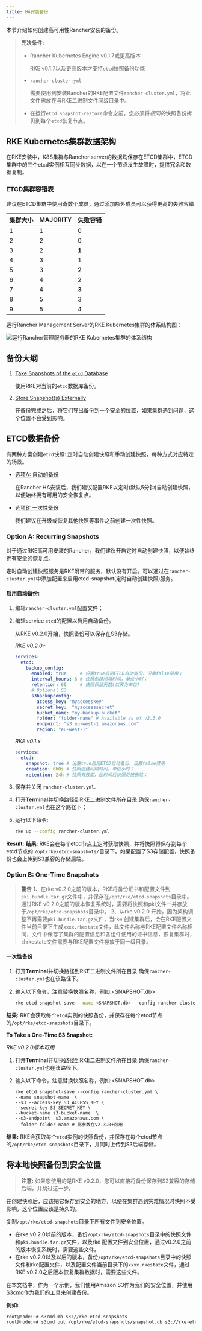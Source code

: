 ```yaml
---
title: HA安装备份
---
```


本节介绍如何创建高可用性Rancher安装的备份。

> **先决条件:**
>
> - Rancher Kubernetes Engine v0.1.7或更高版本
>
>   RKE v0.1.7以及更高版本才支持`etcd`快照备份功能
>
> - `rancher-cluster.yml`
>
>   需要使用到安装Rancher的RKE配置文件`rancher-cluster.yml`，将此文件需放在与RKE二进制文件同级目录中。
>
> - 在运行`etcd snapshot-restore`命令之前，您必须将*相同的*快照备份拷贝到每个`etcd`恢复节点。

## RKE Kubernetes集群数据架构

在RKE安装中，K8S集群与Rancher server的数据均保存在ETCD集群中，ETCD集群中的三个etcd实例相互同步数据，以在一个节点发生故障时，提供冗余和数据复制。

### ETCD集群容错表

建议在ETCD集群中使用奇数个成员，通过添加额外成员可以获得更高的失败容错

| 集群大小 | MAJORITY | 失败容错 |
| -------- | -------- | -------- |
| 1        | 1        | 0        |
| 2        | 2        | 0        |
| 3        | 2        | **1**    |
| 4        | 3        | 1        |
| 5        | 3        | **2**    |
| 6        | 4        | 2        |
| 7        | 4        | **3**    |
| 8        | 5        | 3        |
| 9        | 5        | 4        |

运行Rancher Management Server的RKE Kubernetes集群的体系结构图：

![运行Rancher管理服务器的RKE Kubernetes集群的体系结构](./images/rke-server-storage.svg)

## 备份大纲

1. [Take Snapshots of the `etcd` Database](#1-take-snapshots-of-the-etcd-database)

    使用RKE对当前的`etcd`数据库备份。

1. [Store Snapshot(s) Externally](#2-backup-snapshots-to-a-safe-location)

    在备份完成之后，将它们导出备份到一个安全的位置，如果集群遇到问题，这个位置不会受到影响。

## ETCD数据备份

有两种方案创建`etcd`快照: 定时自动创建快照和手动创建快照，每种方式对应特定的场景。

- [选项A: 自动的备份](#option-a-recurring-snapshots)

   在Rancher HA安装后，我们建议配置RKE以定时(默认5分钟)自动创建快照，以便始终拥有可用的安全恢复点。

- [选项B: 一次性备份](#option-b-one-time-snapshots)

   我们建议在升级或恢复其他快照等事件之前创建一次性快照。

### Option A: Recurring Snapshots

对于通过RKE高可用安装的Rancher，我们建议开启定时自动创建快照，以便始终拥有安全的恢复点。

定时自动创建快照服务是RKE附带的服务，默认没有开启。可以通过在`rancher-cluster.yml`中添加配置来启用etcd-snapshot(定时自动创建快照)服务。

#### 启用自动备份:

1. 编辑`rancher-cluster.yml`配置文件；

2. 编辑service `etcd`的配置以启用自动备份。

   从RKE v0.2.0开始，快照备份可以保存在S3存储。

   _RKE v0.2.0+_

   ```yaml
   services:
     etcd:
       backup_config:
         enabled: true     # 设置true启用ETCD自动备份，设置false禁用；
         interval_hours: 6 # 快照创建间隔时间，单位小时；
         retention: 60     # 快照保留天数(以天为单位)
         # Optional S3
         s3backupconfig:
           access_key: "myaccesskey"
           secret_key:  "myaccesssecret"
           bucket_name: "my-backup-bucket"
           folder: "folder-name" # Available as of v2.3.0
           endpoint: "s3.eu-west-1.amazonaws.com"
           region: "eu-west-1"
   ```

   _RKE v0.1.x_

   ```yaml
   services:
     etcd:
       snapshot: true # 设置true启用ETCD自动备份，设置false禁用
       creation: 6h0s # 快照创建间隔时间，单位小时；
       retention: 24h # 快照有效期，此时间后快照将被删除；
   ```

3. 保存并关闭 `rancher-cluster.yml`.

4. 打开**Terminal**并切换路径到RKE二进制文件所在目录.确保`rancher-cluster.yml`也在这个路径下；

5. 运行以下命令:

   ```bash
   rke up --config rancher-cluster.yml
   ```

**Result:** **结果:** RKE会在每个etcd节点上定时获取快照，并将快照将保存到每个etcd节点的:`/opt/rke/etcd-snapshots/`目录下。如果配置了S3存储配置，快照备份也会上传到S3兼容的存储后端。 

### Option B: One-Time Snapshots

> **警告** 1、在rke v0.2.0之前的版本，RKE将备份证书和配置文件到`pki.bundle.tar.gz`文件中，并保存在`/opt/rke/etcd-snapshots`目录中。通过RKE v0.2.0之前的版本恢复系统时，需要将快照和pki文件一并存放于`/opt/rke/etcd-snapshots`目录中。
> 2、从rke v0.2.0 开始，因为架构调整不再需要`pki.bundle.tar.gz`文件，当rke 创建集群后，会在RKE配置文件当前目录下生成`xxxx.rkestate`文件，此文件名称与RKE配置文件名称相同，文件中保存了集群的配置信息和各组件使用的证书信息，恢复集群时，此rkestate文件需要与RKE配置文件存放于同一级目录。

#### 一次性备份

1. 打开**Terminal**并切换路径到RKE二进制文件所在目录.确保`rancher-cluster.yml`也在该路径下。

2. 输入以下命令，注意替换快照名称，例如:<SNAPSHOT.db>

   ```bash
   rke etcd snapshot-save --name <SNAPSHOT.db> --config rancher-cluster.yml
   ```

**结果:** RKE会获取每个`etcd`实例的快照备份，并保存在每个etcd节点的`/opt/rke/etcd-snapshots`目录下。

**To Take a One-Time S3 Snapshot:**

_RKE v0.2.0版本可用_

1. 打开**Terminal**并切换路径到RKE二进制文件所在目录.确保`rancher-cluster.yml`也在该路径下。

2. 输入以下命令，注意替换快照名称，例如:<SNAPSHOT.db>

   ```shell
   rke etcd snapshot-save --config rancher-cluster.yml \
   --name snapshot-name  \
   --s3 --access-key S3_ACCESS_KEY \
   --secret-key S3_SECRET_KEY \
   --bucket-name s3-bucket-name  \
   --s3-endpoint  s3.amazonaws.com \
   --folder folder-name # 此参数在v2.3.0+可用
   ```

**结果:** RKE会获取每个`etcd`实例的快照备份，并保存在每个etcd节点的`/opt/rke/etcd-snapshots`目录下，并同时上传到S3后端存储。

## 将本地快照备份到安全位置

> **注意:** 如果您使用的是RKE v0.2.0，您可以直接将备份保存到S3兼容的存储后端，并跳过这一步。

在创建快照后，应该把它保存到安全的地方，以便在集群遇到灾难情况时快照不受影响，这个位置应该是持久的。

复制`/opt/rke/etcd-snapshots`目录下所有文件到安全位置。

- 在rke v0.2.0以前的版本，备份`/opt/rke/etcd-snapshots`目录中的快照文件和`pki.bundle.tar.gz`文件，以及rke 配置文件到安全位置，通过v0.2.0之前的版本恢复系统时，需要这些文件。
- 在rke v0.2.0以及以后的版本，备份`/opt/rke/etcd-snapshots`目录中的快照文件和rke配置文件，以及配置文件当前目录下的`xxxx.rkestate`文件，通过RKE v0.2.0之后版本恢复集群数据时，需要这些文件。

在本文档中，作为一个示例，我们使用Amazon S3作为我们的安全位置，并使用[S3cmd](http://s3tools.org/s3cmd)作为我们的工具来创建备份。

**例如:**

```bash
root@node:~# s3cmd mb s3://rke-etcd-snapshots
root@node:~# s3cmd put /opt/rke/etcd-snapshots/snapshot.db s3://rke-etcd-snapshots/
```
